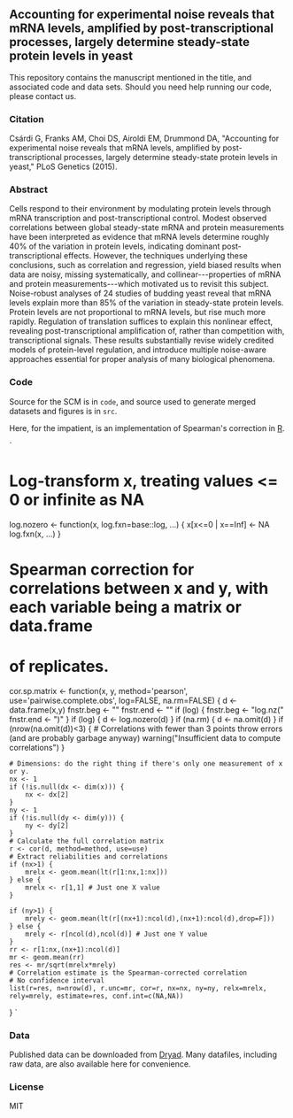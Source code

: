 ## Accounting for experimental noise reveals that mRNA levels, amplified by post-transcriptional processes, largely determine steady-state protein levels in yeast

This repository contains the manuscript mentioned in the title, and associated code and data sets.
Should you need help running our code, please contact us.

### Citation

Csárdi G, Franks AM, Choi DS, Airoldi EM, Drummond DA, "Accounting for experimental noise reveals that mRNA levels, amplified by post-transcriptional processes, largely determine steady-state protein levels in yeast," PLoS Genetics (2015).

### Abstract

Cells respond to their environment by modulating protein levels
through mRNA transcription and post-transcriptional control. Modest observed
correlations between global steady-state mRNA and protein measurements
have been interpreted as evidence that mRNA levels determine
roughly 40% of the variation in protein levels, indicating dominant
post-transcriptional effects. However, the techniques underlying these
conclusions, such as correlation and regression, yield biased results
when data are noisy, missing systematically, and collinear---properties
of mRNA and protein measurements---which motivated us to revisit this
subject. Noise-robust analyses of 24 studies of budding yeast reveal
that mRNA levels explain more than 85% of the variation in steady-state
protein levels. Protein levels are not proportional to mRNA levels, but rise much more rapidly. Regulation of translation suffices to explain this nonlinear effect, revealing post-transcriptional amplification of, rather than competition with, transcriptional signals. These results substantially revise widely credited models of protein-level regulation, and introduce multiple noise-aware approaches essential for proper analysis of many biological phenomena.

### Code

Source for the SCM is in `code`, and source used to generate merged datasets and figures is in `src`.

Here, for the impatient, is an implementation of Spearman's correction in [R](http://www.r-project.org).

`
# Log-transform x, treating values <= 0 or infinite as NA
log.nozero <- function(x, log.fxn=base::log, ...) {
	x[x<=0 | x==Inf] <- NA
	log.fxn(x, ...)
}


# Spearman correction for correlations between x and y, with each variable being a matrix or data.frame
# of replicates.
cor.sp.matrix <- function(x, y, method='pearson', use='pairwise.complete.obs', log=FALSE, na.rm=FALSE) {
	d <- data.frame(x,y)
	fnstr.beg <- ""
	fnstr.end <- ""
	if (log) {
		fnstr.beg <- "log.nz("
		fnstr.end <- ")"
	}
	if (log) {
		d <- log.nozero(d)
	}
	if (na.rm) {
		d <- na.omit(d)
	}
	if (nrow(na.omit(d))<3) {
		# Correlations with fewer than 3 points throw errors (and are probably garbage anyway)
		warning("Insufficient data to compute correlations")
	}

	# Dimensions: do the right thing if there's only one measurement of x or y.
	nx <- 1
	if (!is.null(dx <- dim(x))) {
		nx <- dx[2]
	}
	ny <- 1
	if (!is.null(dy <- dim(y))) {
		ny <- dy[2]
	}
	# Calculate the full correlation matrix
	r <- cor(d, method=method, use=use)
	# Extract reliabilities and correlations
	if (nx>1) {
		mrelx <- geom.mean(lt(r[1:nx,1:nx]))
	} else {
		mrelx <- r[1,1] # Just one X value
	}

	if (ny>1) {
		mrely <- geom.mean(lt(r[(nx+1):ncol(d),(nx+1):ncol(d),drop=F]))
	} else {
		mrely <- r[ncol(d),ncol(d)] # Just one Y value
	}
	rr <- r[1:nx,(nx+1):ncol(d)]
	mr <- geom.mean(rr)
	res <- mr/sqrt(mrelx*mrely)
	# Correlation estimate is the Spearman-corrected correlation
	# No confidence interval
	list(r=res, n=nrow(d), r.unc=mr, cor=r, nx=nx, ny=ny, relx=mrelx, rely=mrely, estimate=res, conf.int=c(NA,NA))
}
`

### Data

Published data can be downloaded from [Dryad](http://datadryad.org/resource/doi:10.5061/dryad.d644f). Many datafiles, including raw data, are also available here for convenience.

### License

MIT
